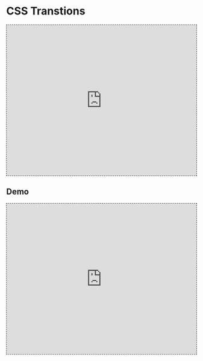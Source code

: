 # CSS Transtions


<iframe style='border:1px dashed;width:
100%;height:400px;background:white'
src='https://www.onlinetool.io/gitoembed/widget?url=https%3A%2F%2Fgithub.com%2Ftejaswigowda%2FPtC-slideShowLibrary2%2Fblob%2Fmaster%2Flib.html'
id=''></iframe>



## Demo
 
<iframe style='border:1px dashed;width:
100%;height:400px;background:white'
src='https://tejaswigowda.github.io/PtC-slideShowLibrary2/lib.html#https://upload.wikimedia.org/wikipedia/commons/thumb/d/d9/Acer_diabolicum_9_%28medium_crop%29.jpg/320px-Acer_diabolicum_9_%28medium_crop%29.jpg,https://upload.wikimedia.org/wikipedia/commons/thumb/d/de/Delos_Museum_Mosaik_Dionysos_09.jpg/240px-Delos_Museum_Mosaik_Dionysos_09.jpg,https://upload.wikimedia.org/wikipedia/commons/thumb/2/23/CSIRO_ScienceImage_3881_Five_Antennas_at_Narrabri_-_restoration1.jpg/800px-CSIRO_ScienceImage_3881_Five_Antennas_at_Narrabri_-_restoration1.jpg,https://upload.wikimedia.org/wikipedia/commons/1/1a/VIC0725Stevenson1944_%28cropped%29.jpg,https://upload.wikimedia.org/wikipedia/commons/thumb/8/8b/Dáil_Chamber.jpg/320px-Dáil_Chamber.jpg,https://upload.wikimedia.org/wikipedia/commons/thumb/0/04/Sinustrombus_sinuatus%2C_Bohol%2C_Philippines.jpg/320px-Sinustrombus_sinuatus%2C_Bohol%2C_Philippines.jpg'> </iframe>


